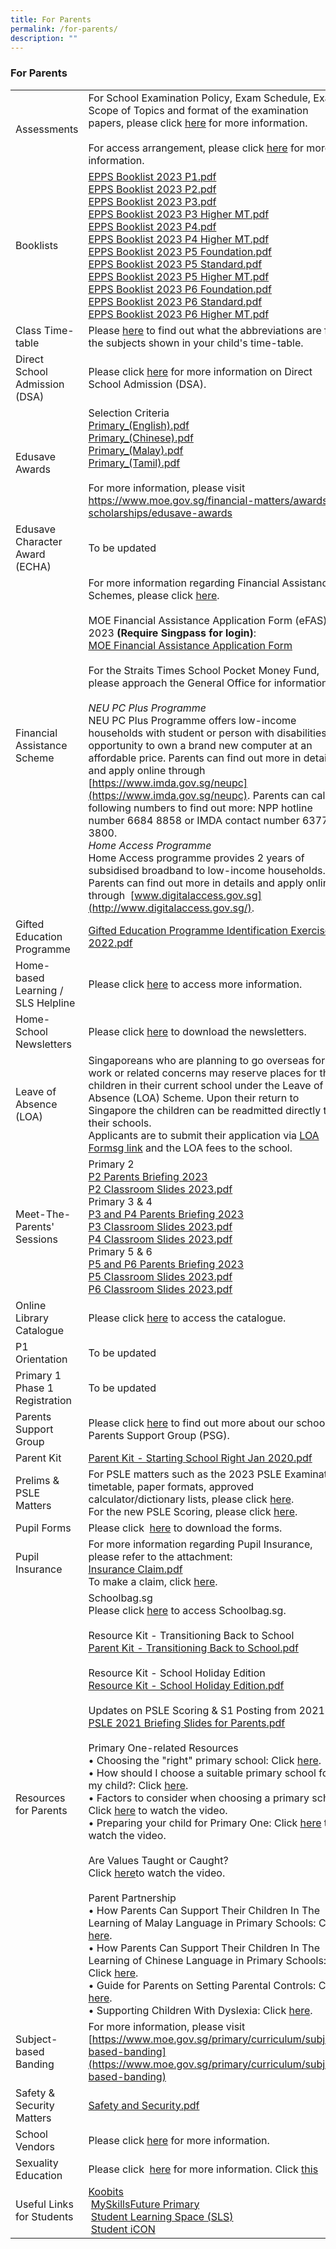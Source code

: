 ```yaml
---
title: For Parents
permalink: /for-parents/
description: ""
---
```

### For Parents

|  |  |
|---|---|
| Assessments | For School Examination Policy, Exam Schedule, Exam Scope of Topics and format of the examination papers, please click [here](/for-parents/assessments/) for more information.<br><br>For access arrangement, please click [here](/for-parents/access-arrangement/) for more information. |
| Booklists | [EPPS Booklist 2023 P1.pdf](/files/bl1.pdf)<br>[EPPS Booklist 2023 P2.pdf](/files/bl2.pdf)<br>[EPPS Booklist 2023 P3.pdf](/files/bl3.pdf)<br>[EPPS Booklist 2023 P3 Higher MT.pdf](/files/bl4.pdf)<br>[EPPS Booklist 2023 P4.pdf](/files/bl5.pdf)<br>[EPPS Booklist 2023 P4 Higher MT.pdf](/files/bl6.pdf)<br>[EPPS Booklist 2023 P5 Foundation.pdf](/files/bl7.pdf) <br>[EPPS Booklist 2023 P5 Standard.pdf](/files/bl8.pdf)<br>[EPPS Booklist 2023 P5 Higher MT.pdf](/files/bl9.pdf)<br>[EPPS Booklist 2023 P6 Foundation.pdf](/files/bl10.pdf)<br>[EPPS Booklist 2023 P6 Standard.pdf](/files/bl11.pdf)<br>[EPPS Booklist 2023 P6 Higher MT.pdf](/files/bl12.pdf) |
| Class Time-table  | Please [here](https://staging.d3975mj8dcgb9n.amplifyapp.com/for-parents/class-timetable/) to find out what the abbreviations are for the subjects shown in your child's time-table. |
| Direct School Admission (DSA)  | Please click [here](https://www.moe.gov.sg/secondary/dsa) for more information on Direct School Admission (DSA). |
| Edusave Awards  | Selection Criteria <br>[Primary\_(English).pdf](/files/ea1.pdf)<br>[Primary\_(Chinese).pdf](/files/ea2.pdf)<br>[Primary\_(Malay).pdf](/files/ea3.pdf)  <br>[Primary\_(Tamil).pdf](/files/ea4.pdf) &nbsp;&nbsp;  <br><br>For more information, please visit https://www.moe.gov.sg/financial-matters/awards-scholarships/edusave-awards |
| Edusave Character Award (ECHA)   | To be updated |
| Financial Assistance Scheme  | For more information regarding Financial Assistance Schemes, please click [here](https://www.moe.gov.sg/financial-matters/financial-assistance). <br><br>MOE Financial Assistance Application Form (eFAS) for 2023  **(Require Singpass for login)**:<br>[MOE Financial Assistance Application Form](https://form.gov.sg/632432ba67747a0011d4a0cc)<br><br>For the Straits Times School Pocket Money Fund, please approach the General Office for information. <br><br>*NEU PC Plus Programme*<br>NEU PC Plus Programme offers low-income households with student or person with disabilities the opportunity to own a brand new computer at an affordable price. Parents can find out more in detail and apply online through [https://www.imda.gov.sg/neupc](https://www.imda.gov.sg/neupc). Parents can call the following numbers to find out more: NPP hotline number 6684 8858 or IMDA contact number 6377 3800.<br>*Home Access Programme*<br>Home Access programme provides 2 years of subsidised broadband to low-income households. Parents can find out more in details and apply online through &nbsp;[www.digitalaccess.gov.sg](http://www.digitalaccess.gov.sg/). |
| Gifted Education Programme  | [Gifted Education Programme Identification Exercise 2022.pdf](/files/gep.pdf) |
| Home-based Learning / SLS Helpline |  Please click [here](https://staging.d3975mj8dcgb9n.amplifyapp.com/for-parents/hbl/) to access more information. |
| Home-School Newsletters | Please click [here](https://staging.d3975mj8dcgb9n.amplifyapp.com/for-parents/newsletter/) to download the newsletters. |
| Leave of Absence (LOA) | Singaporeans who are planning to go overseas for work or related concerns may reserve places for their children in their current school under the Leave of Absence (LOA) Scheme. Upon their return to Singapore the children can be readmitted directly to their schools.<br>Applicants are to submit their application via [LOA Formsg link](https://form.gov.sg/#!/60bd8dad79dded0011f07645) and the LOA fees to the school.  |
| Meet-The-Parents' Sessions <br> |Primary 2 <br>[P2 Parents Briefing 2023](/files/p2%20parents%20briefing%202023.pdf)<br>[P2 Classroom Slides 2023.pdf](/files/mtps1.pdf)<br>Primary 3 &amp; 4<br>[P3 and P4 Parents Briefing 2023](/files/p3%20and%20p4%20parents%20briefing%202023.pdf)<br>[P3 Classroom Slides 2023.pdf](/files/mtps2.pdf)<br>[P4 Classroom Slides 2023.pdf](/files/mtps3.pdf)<br>Primary 5 &amp; 6<br>[P5 and P6 Parents Briefing 2023](/files/p5%20and%20p6%20parents%20briefing%202023.pdf)<br>[P5 Classroom Slides 2023.pdf](/files/mtps4.pdf)<br>[P6 Classroom Slides 2023.pdf](/files/mtps5.pdf) |
| Online Library Catalogue  | Please click [here](https://schoolibrary.moe.edu.sg/eliasparkpri) to access the catalogue. |
| P1 Orientation   | To be updated |
| Primary 1 Phase 1 Registration | To be updated |
| Parents Support Group  | Please click [here](https://sites.google.com/moe.edu.sg/eppspsg?usp=sharing) to find out more about our school's Parents Support Group (PSG).  |
| Parent Kit  | [Parent Kit - Starting School Right Jan 2020.pdf](/files/Parent%20Kit%20-%20Starting%20School%20Right%20Jan%202020.pdf)  |
| Prelims &amp; PSLE Matters  | For PSLE matters such as the 2023 PSLE Examination timetable, paper formats, approved calculator/dictionary lists, please click [here](https://www.seab.gov.sg/home/examinations/psle).<br>For the new PSLE Scoring, please click [here](https://www.moe.gov.sg/microsites/psle-fsbb/psle/main.html). |
| Pupil Forms  | Please click &nbsp;[here](https://staging.d3975mj8dcgb9n.amplifyapp.com/for-parents/forms/) to download the forms. |
| Pupil Insurance  | For more information regarding Pupil Insurance, please refer to the attachment: <br>[Insurance Claim.pdf](/files/Insurance%20Claim.pdf)<br>To make a claim, click [here](https://studentgpa.incomegroupins.com.sg/#/). |
| Resources for Parents  | Schoolbag.sg<br>Please click [here](https://www.schoolbag.sg/) to access Schoolbag.sg.<br><br>Resource Kit - Transitioning Back to School <br>[Parent Kit - Transitioning Back to School.pdf](/files/pk1.pdf) <br><br>Resource Kit - School Holiday Edition<br>[Resource Kit - School Holiday Edition.pdf](/files/pk2.pdf) <br><br>Updates on PSLE Scoring &amp; S1 Posting from 2021<br>[PSLE 2021 Briefing Slides for Parents.pdf](/files/PSLE%202021%20Briefing%20Slides%20for%20Parents.pdf) <br><br>Primary One-related Resources <br>• Choosing the "right" primary school: Click [here](https://schoolbag.sg/story/choosing-the-right-primary-school-for-your-child?utm_source=newsletter&amp;utm_medium=email&amp;utm_campaign=2015#.VZYRMtKqqkr). <br>•  How should I choose a suitable primary school for my child?: Click [here](https://schoolbag.sg/story/how-should-i-choose-a-suitable-primary-school-for-my-child?utm_source=newsletter&amp;utm_medium=email&amp;utm_campaign=2015#.VZYRM9Kqqkq). <br>• Factors to consider when choosing a primary school:  Click [here](https://www.youtube.com/watch?v=bGS1QGwsaxA&amp;feature=player_embedded) to watch the video. <br>• Preparing your child for Primary One: Click [here](https://www.youtube.com/watch?feature=player_embedded&amp;v=l0EnKuLTHpQ) to watch the video. <br><br>Are Values Taught or Caught? <br>Click [here](https://schoolbag.sg/story/are-values-taught-or-caught#.VN_MzNM_vXQ.mailto)to watch the video. <br><br>Parent Partnership <br>• How Parents Can Support Their Children In The Learning of Malay Language in Primary Schools: Click [here](https://www.schoolbag.sg/story/how-parents-can-support-their-children-in-the-learning-of-malay-language-in-primary-schools?utm_source=newsletter&amp;utm_medium=email&amp;utm_campaign=2016#.VwR8gyB97IU). <br>•  How Parents Can Support Their Children In The Learning of Chinese Language in Primary Schools: Click [here](https://www.schoolbag.sg/story/support-the-learning-of-chinese-language-in-pri-sch?utm_source=newsletter&amp;utm_medium=email&amp;utm_campaign=2016#.VwR59iB97IU). <br>•  Guide for Parents on Setting Parental Controls: Click [here](https://www.schoolbag.sg/story/guide-for-parents-on-setting-parental-controls?utm_source=newsletter&amp;utm_medium=email&amp;utm_campaign=2016#.VwR6ISB97IU). <br>•  Supporting Children With Dyslexia: Click [here](https://www.schoolbag.sg/story/supporting-children-with-dyslexia?utm_source=newsletter&amp;utm_medium=email&amp;utm_campaign=2016#.VyienXF97IV).     |
| Subject-based Banding  | For more information, please visit [https://www.moe.gov.sg/primary/curriculum/subject-based-banding](https://www.moe.gov.sg/primary/curriculum/subject-based-banding) |
| Safety &amp; Security Matters  | [Safety and Security.pdf ](/files/Safety%20and%20Security1.pdf)  |
| School Vendors  |  Please click [here](https://staging.d3975mj8dcgb9n.amplifyapp.com/for-parents/school-vendors/) for more information. |
| Sexuality Education  |  Please click &nbsp;[here](https://staging.d3975mj8dcgb9n.amplifyapp.com/others/sexuality-education/) for more information. Click [this](/sedu/) |
| Useful Links for Students |  [Koobits](https://member.koobits.com/)<br> &nbsp;[MySkillsFuture Primary](https://www.myskillsfuture.gov.sg/content/student/en/primary.html) <br> &nbsp;[Student Learning Space (SLS)](https://vle.learning.moe.edu.sg/login)<br> &nbsp;[Student iCON](https://workspace.google.com/dashboard) |